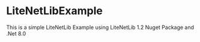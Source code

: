 # LiteNetLibExample

This is a simple LiteNetLib Example using LiteNetLib 1.2 Nuget Package and .Net 8.0